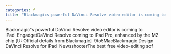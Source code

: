 ```yaml
---
categories: f
title: "Blackmagics powerful DaVinci Resolve video editor is coming to iPad  Engadget"
---
```

Blackmagic"s powerful DaVinci Resolve video editor is coming to iPad&nbsp;&nbsp;EngadgetDaVinci Resolve coming to iPad Pro, enhanced by the M2 chip [U: Official details from Blackmagic]&nbsp;&nbsp;9to5MacBlackmagic Design DaVinci Resolve for iPad&nbsp;&nbsp;NewsshooterThe best free video-editing sof
